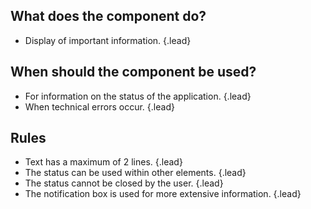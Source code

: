 ## What does the component do?
* Display of important information. {.lead}

## When should the component be used?
* For information on the status of the application. {.lead}
* When technical errors occur. {.lead}

## Rules
* Text has a maximum of 2 lines. {.lead}
* The status can be used within other elements. {.lead}
* The status cannot be closed by the user. {.lead}
* The notification box is used for more extensive information. {.lead}
